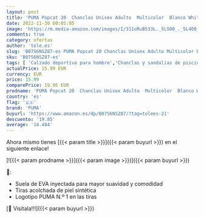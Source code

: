 ```yaml
---
layout: post
title: 'PUMA Popcat 20  Chanclas Unisex Adulto  Multicolor  Blanco White  01  44.5 EU'
date: 2022-11-30 00:05:05
image: 'https://m.media-amazon.com/images/I/311oRuB533L._SL500_._SL400_.jpg'
comments: true
category: ofertas
author: 'tole.es'
slug: 'B07S6NSZ87-es PUMA Popcat 20 Chanclas Unisex Adulto Multicolor Blanco...'
sku: 'B07S6NSZ87-es'
tags: [ 'Calzado deportivo para hombre','Chanclas y sandalias de piscina para hombre','Moda','Moda Hombre','Zapatillas y calzado deportivo para hombre','Zapatos para hombre','chanclas','puma','🇪🇸', ]
actualPrice: 15.99 EUR
currency: EUR
price: 15.99
comparePrice: 19.95 EUR
prodname: 'PUMA Popcat 20  Chanclas Unisex Adulto  Multicolor  Blanco White  01  44.5 EU'
country: 'es'
flag: '🇪🇸'
brand: 'PUMA'
buyurl: 'https://www.amazon.es/dp/B07S6NSZ87/?tag=tolees-21'
descuento: '19.85'
average: '14.484'
---
```


Ahora mismo tienes [{{< param title >}}]({{< param buyurl >}}) en el siguiente enlace!

[![{{< param prodname >}}]({{< param image >}})]({{< param buyurl >}})

🔎:

- Suela de EVA inyectada para mayor suavidad y comodidad
- Tiras acolchada de piel sintética
- Logotipo PUMA N.º 1 en las tiras

[🛒 Visítala!!!]({{< param buyurl >}})
